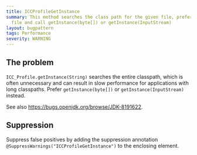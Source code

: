```yaml
---
title: ICCProfileGetInstance
summary: This method searches the class path for the given file, prefer to read the
  file and call getInstance(byte[]) or getInstance(InputStream)
layout: bugpattern
tags: Performance
severity: WARNING
---
```


<!--
*** AUTO-GENERATED, DO NOT MODIFY ***
To make changes, edit the @BugPattern annotation or the explanation in docs/bugpattern.
-->


## The problem
`ICC_Profile.getInstance(String)` searches the entire classpath, which is often
unnecessary and can result in slow performance for applications with long
classpaths. Prefer `getInstance(byte[])` or `getInstance(InputStream)` instead.

See also https://bugs.openjdk.org/browse/JDK-8191622.

## Suppression
Suppress false positives by adding the suppression annotation `@SuppressWarnings("ICCProfileGetInstance")` to the enclosing element.
